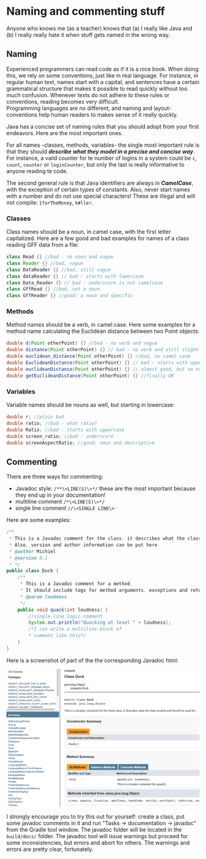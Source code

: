 # Naming and commenting stuff

Anyone who knows me (as a teacher) knows that (a) I really like Java and (b) I really really hate it when stuff gets named in the wrong way.

## Naming

Experienced programmers can read code as if it is a nice book. When doing this, we rely on 
some conventions, just like in real language. For instance, in regular human text, names start with a 
capital, and sentences have a certain grammatical structure that makes it possible to read quickly without too much confusion. Whenever texts do not adhere to these rules or conventions, reading becomes very difficult.  
Programming languages are no different, and naming and layout-conventions help human readers to makes sense of it really quickly. 

Java has a concise set of naming rules that you should adopt from your first endeavors. Here are the most important ones.

For all names -classes, methods, variables- the single most important rule is that they should **_describe what they model in a precise and concise way_**.  For instance, a valid counter for te number of logins in a system could be `c`, `count`, `counter` or `loginCounter`, but only the last is really informative to anyone reading te code.  

The second general rule is that Java identifiers are always in **_CamelCase_**, with the exception of certain types of constants. Also, never start names with a number and do not use special characters! These are illegal and will not compile: `1forTheMoney`, `k#ller`.

### Classes

Class names should be a noun, in camel case, with the first letter capitalized. Here are a few good and bad examples for names of a class reading GFF data from a file:

```java
class Read {} //bad - no noun and vague
class Reader {} //bad, vague
class DataReader {} //bad, still vague
class dataReader {} // bad - starts with lowercase
class Data_Reader {} // bad - underscore is not camelcase
class GffRead {} //bad, not a noun
class GffReader {} //good: a noun and specific
```

### Methods

Method names should be a verb, in camel case. Here some examples for a method name calculating the Euclidean distance between two Point objects:

```java
double d(Point otherPoint) {} //bad - no verb and vague
double distance(Point otherPoint) {} // bad - no verb and still slightly vague
double euclidean_distance(Point otherPoint) {} //bad, no camel case
double EuclideanDistance(Point otherPoint) {} // bad - starts with uppercase character
double euclideanDistance(Point otherPoint) {} // almost good, but no noun
double getEuclideanDistance(Point otherPoint) {} //finally OK
```

### Variables

Variable names should be nouns as well, but starting in lowercase:

```java
double r; //plain bad
double ratio; //bad - what ratio?
double Ratio; //bad - starts with uppercase
double screen_ratio; //bad - underscore
double screenAspectRatio; //good: noun and descriptive
```

## Commenting

There are three ways for commenting:  

- Javadoc style: `/**\<LINE(S)\>*/` these are the most important because they end up in your documentation!
- multiline comment `/*\<LINE(S)\>*/`
- single line comment `//\<SINGLE LINE\>`

Here are some examples:


```java
/**
 * This is a Javadoc comment for the class: it describes what the class models and should be used for.
 * Also, version and author information can be put here.
 * @author Michiel
 * @version 0.1
 * */
public class Duck {
    /**
     * This is a Javadoc comment for a method.
     * It should include tags for method arguments, exceptions and return types.
     * @param loudness
     */
    public void quack(int loudness) {
        //single-line logic comment
        System.out.println("Quacking at level " + loudness);
        /*I can write a multiline block of
        * comment like this*/
    }
}
```

Here is a screenshot of part of the the corresponding Javadoc html:

![Javadoc](figures/javadoc_duck_1.png)

I strongly encourage you to try this out for yourself: create a class, put some javadoc 
comments in it and run "Tasks -> documentation -> javadoc" from the Gradle tool window.
The javadoc folder will be located in the `build/docs/` folder.
The javadoc tool will issue warnings but proceed for some inconsistencies, but errors and abort for others. The warnings and errors are pretty clear, fortunately.
